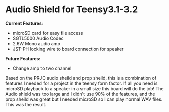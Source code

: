 # Audio Shield for Teensy3.1-3.2
**Current Features:**
  - microSD card for easy file access
  - SGTL5000 Audio Codec
  - 2.6W Mono audio amp
  - JST-PH locking wire to board connection for speaker

**Future Features:**
  - Change amp to two channel

Based on the PRJC audio sheild and prop sheild, this is a combination 
of features I needed for a project in the teensy form factor. If all 
you need is microSD playback to a speaker in a small size this board will
do the job! The Audio shield was too large and I didn't use 90% of the features, 
and the prop sheild was great but I needed microSD so I can play normal WAV files. 
This was the result.
